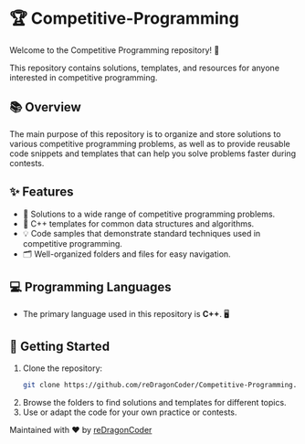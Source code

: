# 🏆 Competitive-Programming

Welcome to the Competitive Programming repository! 🚀

This repository contains solutions, templates, and resources for anyone interested in competitive programming.

## 📚 Overview

The main purpose of this repository is to organize and store solutions to various competitive programming problems, as well as to provide reusable code snippets and templates that can help you solve problems faster during contests.

## ✨ Features

- 📝 Solutions to a wide range of competitive programming problems.
- 🧩 C++ templates for common data structures and algorithms.
- 💡 Code samples that demonstrate standard techniques used in competitive programming.
- 🗂️ Well-organized folders and files for easy navigation.

## 💻 Programming Languages

- The primary language used in this repository is **C++**. 🖥️

## 🚀 Getting Started

1. Clone the repository:
   ```bash
   git clone https://github.com/reDragonCoder/Competitive-Programming.git
   ```
2. Browse the folders to find solutions and templates for different topics.
3. Use or adapt the code for your own practice or contests.

Maintained with ❤️ by [reDragonCoder](https://github.com/reDragonCoder)
